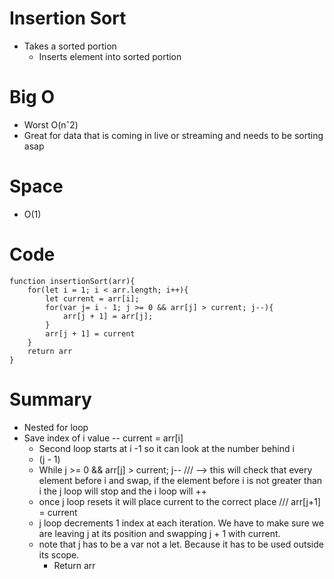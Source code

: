 # Insertion Sort
- Takes a sorted portion
    - Inserts element into sorted portion

# Big O
- Worst O(nˆ2)
- Great for data that is coming in live or streaming and needs to be sorting asap

# Space 
- O(1)
# Code
```
function insertionSort(arr){
    for(let i = 1; i < arr.length; i++){
        let current = arr[i];
        for(var j= i - 1; j >= 0 && arr[j] > current; j--){
            arr[j + 1] = arr[j];
        }
        arr[j + 1] = current
    }
    return arr
}

```
# Summary
- Nested for loop
- Save index of i value -- current = arr[i]
    - Second loop starts at i -1 so it can look at the number behind i
    - (j - 1)
    - While j >= 0 && arr[j] > current; j-- /// --> this will check that every element before i and swap, if the element before i is not greater than i the j loop will stop and the i loop will ++
    - once j loop resets it will place current to the correct place /// arr[j+1] = current
    - j loop decrements 1 index at each iteration. We have to make sure we are leaving j at its position and swapping j + 1 with current.
    - note that j has to be a var not a let. Because it has to be used outside its scope.
        - Return arr
